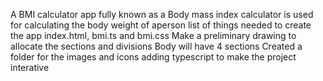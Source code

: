 A BMI calculator app fully known as a Body mass index calculator is used for calculating the body weight of aperson
list of things needed to create the app
index.html, bmi.ts and bmi.css
Make a preliminary drawing to allocate the sections and divisions
Body will have 4 sections
Created a folder for the images and icons
adding typescript to make the project interative